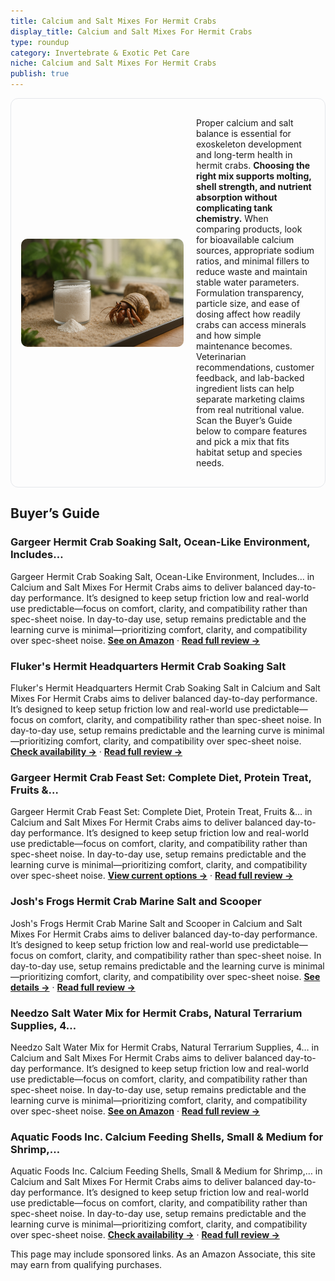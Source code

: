 ```yaml
---
title: Calcium and Salt Mixes For Hermit Crabs
display_title: Calcium and Salt Mixes For Hermit Crabs
type: roundup
category: Invertebrate & Exotic Pet Care
niche: Calcium and Salt Mixes For Hermit Crabs
publish: true
---
```


<section class="hero-split" style="width:100%;box-sizing:border-box;border:1px solid #e5e7eb;border-radius:12px;padding:16px;display:grid;grid-template-columns:minmax(260px,40%) 1fr;gap:20px;align-items:center;"><figure style="margin:0;"><img src="/hero/roundups/invertebrate-exotic-pet-care/calcium-and-salt-mixes-for-hermit-crabs.webp" alt="" style="width:100%;height:auto;display:block;border-radius:10px;"/></figure><div class="hero-copy" style="min-width:0;"><p>Proper calcium and salt balance is essential for exoskeleton development and long-term health in hermit crabs. <strong>Choosing the right mix supports molting, shell strength, and nutrient absorption without complicating tank chemistry.</strong> When comparing products, look for bioavailable calcium sources, appropriate sodium ratios, and minimal fillers to reduce waste and maintain stable water parameters. Formulation transparency, particle size, and ease of dosing affect how readily crabs can access minerals and how simple maintenance becomes. Veterinarian recommendations, customer feedback, and lab-backed ingredient lists can help separate marketing claims from real nutritional value. Scan the Buyer’s Guide below to compare features and pick a mix that fits habitat setup and species needs.</p></div></section>

<h2>Buyer’s Guide</h2>
<h3>Gargeer Hermit Crab Soaking Salt, Ocean-Like Environment, Includes…</h3>
<p>Gargeer Hermit Crab Soaking Salt, Ocean-Like Environment, Includes… in Calcium and Salt Mixes For Hermit Crabs aims to deliver balanced day-to-day performance. It’s designed to keep setup friction low and real-world use predictable&mdash;focus on comfort, clarity, and compatibility rather than spec-sheet noise. In day-to-day use, setup remains predictable and the learning curve is minimal&mdash;prioritizing comfort, clarity, and compatibility over spec-sheet noise. <a href="https://amzn.to/3L3Fw9E" target="_blank" rel="nofollow sponsored noopener noopener" target="_blank"><strong>See on Amazon</strong></a> · <a href="/reviews/gargeer-hermit-crab-soaking-salt-ocean-like-environment-includes-calciu-165cfd02/"><strong>Read full review &rarr;</strong></a></p>
<h3>Fluker's Hermit Headquarters Hermit Crab Soaking Salt</h3>
<p>Fluker's Hermit Headquarters Hermit Crab Soaking Salt in Calcium and Salt Mixes For Hermit Crabs aims to deliver balanced day-to-day performance. It’s designed to keep setup friction low and real-world use predictable&mdash;focus on comfort, clarity, and compatibility rather than spec-sheet noise. In day-to-day use, setup remains predictable and the learning curve is minimal&mdash;prioritizing comfort, clarity, and compatibility over spec-sheet noise. <a href="https://amzn.to/42DxdaF" target="_blank" rel="nofollow sponsored noopener noopener" target="_blank"><strong>Check availability &rarr;</strong></a> · <a href="/reviews/fluker-s-hermit-headquarters-hermit-crab-soaking-salt/"><strong>Read full review &rarr;</strong></a></p>
<h3>Gargeer Hermit Crab Feast Set: Complete Diet, Protein Treat, Fruits &…</h3>
<p>Gargeer Hermit Crab Feast Set: Complete Diet, Protein Treat, Fruits &… in Calcium and Salt Mixes For Hermit Crabs aims to deliver balanced day-to-day performance. It’s designed to keep setup friction low and real-world use predictable&mdash;focus on comfort, clarity, and compatibility rather than spec-sheet noise. In day-to-day use, setup remains predictable and the learning curve is minimal&mdash;prioritizing comfort, clarity, and compatibility over spec-sheet noise. <a href="https://amzn.to/4hc38oU" target="_blank" rel="nofollow sponsored noopener noopener" target="_blank"><strong>View current options &rarr;</strong></a> · <a href="/reviews/gargeer-hermit-crab-feast-set-complete-diet-protein-treat-fruits-nuts-t-d291faa1/"><strong>Read full review &rarr;</strong></a></p>
<h3>Josh's Frogs Hermit Crab Marine Salt and Scooper</h3>
<p>Josh's Frogs Hermit Crab Marine Salt and Scooper in Calcium and Salt Mixes For Hermit Crabs aims to deliver balanced day-to-day performance. It’s designed to keep setup friction low and real-world use predictable&mdash;focus on comfort, clarity, and compatibility rather than spec-sheet noise. In day-to-day use, setup remains predictable and the learning curve is minimal&mdash;prioritizing comfort, clarity, and compatibility over spec-sheet noise. <a href="https://amzn.to/3KDixlV" target="_blank" rel="nofollow sponsored noopener noopener" target="_blank"><strong>See details &rarr;</strong></a> · <a href="/reviews/josh-s-frogs-hermit-crab-marine-salt-and-scooper-makes-8-gallons-of-salt-water-/"><strong>Read full review &rarr;</strong></a></p>
<h3>Needzo Salt Water Mix for Hermit Crabs, Natural Terrarium Supplies, 4…</h3>
<p>Needzo Salt Water Mix for Hermit Crabs, Natural Terrarium Supplies, 4… in Calcium and Salt Mixes For Hermit Crabs aims to deliver balanced day-to-day performance. It’s designed to keep setup friction low and real-world use predictable&mdash;focus on comfort, clarity, and compatibility rather than spec-sheet noise. In day-to-day use, setup remains predictable and the learning curve is minimal&mdash;prioritizing comfort, clarity, and compatibility over spec-sheet noise. <a href="https://amzn.to/3WE60B7" target="_blank" rel="nofollow sponsored noopener noopener" target="_blank"><strong>See on Amazon</strong></a> · <a href="/reviews/needzo-salt-water-mix-for-hermit-crabs-natural-terrarium-supplies-4-ounces/"><strong>Read full review &rarr;</strong></a></p>
<h3>Aquatic Foods Inc. Calcium Feeding Shells, Small & Medium for Shrimp,…</h3>
<p>Aquatic Foods Inc. Calcium Feeding Shells, Small & Medium for Shrimp,… in Calcium and Salt Mixes For Hermit Crabs aims to deliver balanced day-to-day performance. It’s designed to keep setup friction low and real-world use predictable&mdash;focus on comfort, clarity, and compatibility rather than spec-sheet noise. In day-to-day use, setup remains predictable and the learning curve is minimal&mdash;prioritizing comfort, clarity, and compatibility over spec-sheet noise. <a href="https://amzn.to/4n2HfJT" target="_blank" rel="nofollow sponsored noopener noopener" target="_blank"><strong>Check availability &rarr;</strong></a> · <a href="/reviews/aquatic-foods-inc-calcium-feeding-shells-small-medium-for-shrimp-snails-751816d1/"><strong>Read full review &rarr;</strong></a></p>
<aside class="disclosure">This page may include sponsored links. As an Amazon Associate, this site may earn from qualifying purchases.</aside>
